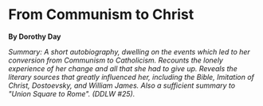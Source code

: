 From Communism to Christ
========================

**By Dorothy Day**

*Summary: A short autobiography, dwelling on the events which led to her
conversion from Communism to Catholicism. Recounts the lonely experience
of her change and all that she had to give up. Reveals the literary
sources that greatly influenced her, including the Bible, Imitation of
Christ, Dostoevsky, and William James. Also a sufficient summary to
"Union Square to Rome". (DDLW \#25).*


